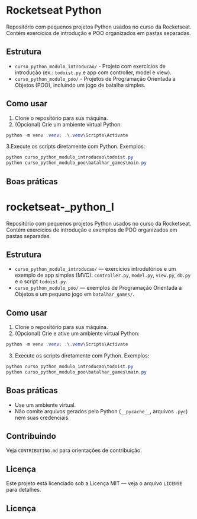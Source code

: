 # Rocketseat Python

Repositório com pequenos projetos Python usados no curso da Rocketseat. Contém exercícios de introdução e POO organizados em pastas separadas.

## Estrutura

- `curso_python_modulo_introducao/` - Projeto com exercícios de introdução (ex.: `todoist.py` e app com controller, model e view).
- `curso_python_modulo_poo/` - Projetos de Programação Orientada a Objetos (POO), incluindo um jogo de batalha simples.

## Como usar

1. Clone o repositório para sua máquina.
2. (Opcional) Crie um ambiente virtual Python:

```powershell
python -m venv .venv; .\.venv\Scripts\Activate
```

3.Execute os scripts diretamente com Python. Exemplos:

```powershell
python curso_python_modulo_introducao\todoist.py
python curso_python_modulo_poo\batalhar_games\main.py
```

## Boas práticas

# rocketseat-_python_I

Repositório com pequenos projetos Python usados no curso da Rocketseat. Contém exercícios de introdução e exemplos de POO organizados em pastas separadas.

## Estrutura

- `curso_python_modulo_introducao/` — exercícios introdutórios e um exemplo de app simples (MVC): `controller.py`, `model.py`, `view.py`, `db.py` e o script `todoist.py`.
- `curso_python_modulo_poo/` — exemplos de Programação Orientada a Objetos e um pequeno jogo em `batalhar_games/`.

## Como usar

1. Clone o repositório para sua máquina.
2. (Opcional) Crie e ative um ambiente virtual Python:

```powershell
python -m venv .venv; .\.venv\Scripts\Activate
```

3. Execute os scripts diretamente com Python. Exemplos:

```powershell
python curso_python_modulo_introducao\todoist.py
python curso_python_modulo_poo\batalhar_games\main.py
```

## Boas práticas

- Use um ambiente virtual.
- Não comite arquivos gerados pelo Python (`__pycache__`, arquivos `.pyc`) nem suas credenciais.

## Contribuindo

Veja `CONTRIBUTING.md` para orientações de contribuição.

## Licença

Este projeto está licenciado sob a Licença MIT — veja o arquivo `LICENSE` para detalhes.

## Licença
